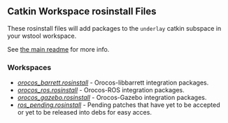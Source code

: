 ## Catkin Workspace rosinstall Files

These rosinstall files will add packages to the `underlay` catkin subspace
in your wstool workspace.

See [the main readme](../README.md) for more info.

### Workspaces

* [*orocos_barrett.rosinstall*](https://raw.github.com/jhu-lcsr/rosinstalls/master/catkin/orocos_barrett.rosinstall) - Orocos-libbarrett integration packages.
* [*orocos_ros.rosinstall*](https://raw.github.com/jhu-lcsr/rosinstalls/master/catkin/orocos_ros.rosinstall) - Orocos-ROS integration packages.
* [*orocos_gazebo.rosinstall*](https://raw.github.com/jhu-lcsr/rosinstalls/master/catkin/orocos_gazebo.rosinstall) - Orocos-Gazebo integration packages.
* [*ros_pending.rosinstall*](https://raw.github.com/jhu-lcsr/rosinstalls/master/catkin/ros_pending.rosinstall) - Pending patches that have yet to be accepted or yet to be released into debs for easy acces.
